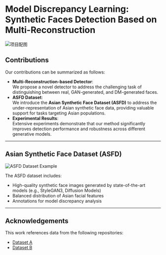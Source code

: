 # Model Discrepancy Learning: Synthetic Faces Detection Based on Multi-Reconstruction

![项目配图](images/demo.png)  <!-- 替换为实际图片路径 -->

## Contributions
Our contributions can be summarized as follows:
- **Multi-Reconstruction-based Detector**:  
  We propose a novel detector to address the challenging task of distinguishing between real, GAN-generated, and DM-generated faces.
- **ASFD Dataset**:  
  We introduce the **Asian Synthetic Face Dataset (ASFD)** to address the under-representation of Asian synthetic face data, providing valuable support for tasks targeting Asian populations.
- **Experimental Results**:  
  Extensive experiments demonstrate that our method significantly improves detection performance and robustness across different generative models.

---

## Asian Synthetic Face Dataset (ASFD)
![ASFD Dataset Example](images/asfd_preview.jpg)  <!-- 替换为实际图片路径 -->

The ASFD dataset includes:
- High-quality synthetic face images generated by state-of-the-art models (e.g., StyleGAN3, Diffusion Models)
- Balanced distribution of Asian facial features
- Annotations for model discrepancy analysis

---

## Acknowledgements
This work references data from the following repositories:
- [Dataset A](https://github.com/xxx)  <!-- 替换为实际仓库链接 -->
- [Dataset B](https://github.com/xxx)  <!-- 替换为实际仓库链接 -->
